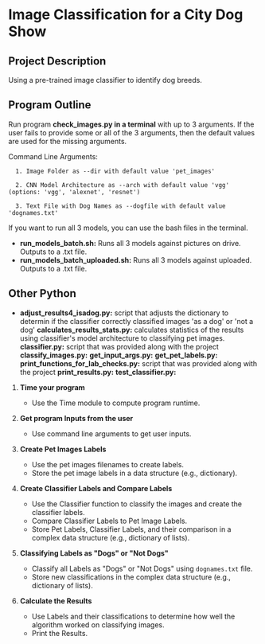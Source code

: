 # Image Classification for a City Dog Show

## Project Description

Using a pre-trained image classifier to identify dog breeds.

## Program Outline

Run program **check_images.py in a terminal** with up to 3 arguments.
If the user fails to provide some or all of the 3 arguments, then the default 
values are used for the missing arguments. 

   Command Line Arguments:

      1. Image Folder as --dir with default value 'pet_images'

      2. CNN Model Architecture as --arch with default value 'vgg' (options: 'vgg', 'alexnet', 'resnet')

      3. Text File with Dog Names as --dogfile with default value 'dognames.txt'

If you want to run all 3 models, you can use the bash files in the terminal.
- **run_models_batch.sh:** Runs all 3 models against pictures on drive. Outputs to a .txt file.
- **run_models_batch_uploaded.sh:** Runs all 3 models against uploaded. Outputs to a .txt file.


## Other Python 

- **adjust_results4_isadog.py:** script that adjusts the dictionary to determin if the classifier 
	correctly classified images 'as a dog' or 'not a dog'
**calculates_results_stats.py:** calculates statistics of the results using classifier's model 
	architecture to classifying pet images.
**classifier.py:** script that was provided along with the project
**classify_images.py:**
**get_input_args.py:**
**get_pet_labels.py:**
**print_functions_for_lab_checks.py:** script that was provided along with the project
**print_results.py:**
**test_classifier.py:**




1. **Time your program**
   - Use the Time module to compute program runtime.

2. **Get program Inputs from the user**
   - Use command line arguments to get user inputs.

3. **Create Pet Images Labels**
   - Use the pet images filenames to create labels.
   - Store the pet image labels in a data structure (e.g., dictionary).

4. **Create Classifier Labels and Compare Labels**
   - Use the Classifier function to classify the images and create the classifier labels.
   - Compare Classifier Labels to Pet Image Labels.
   - Store Pet Labels, Classifier Labels, and their comparison in a complex data structure (e.g., dictionary of lists).

5. **Classifying Labels as "Dogs" or "Not Dogs"**
   - Classify all Labels as "Dogs" or "Not Dogs" using `dognames.txt` file.
   - Store new classifications in the complex data structure (e.g., dictionary of lists).

6. **Calculate the Results**
   - Use Labels and their classifications to determine how well the algorithm worked on classifying images.
   - Print the Results.

